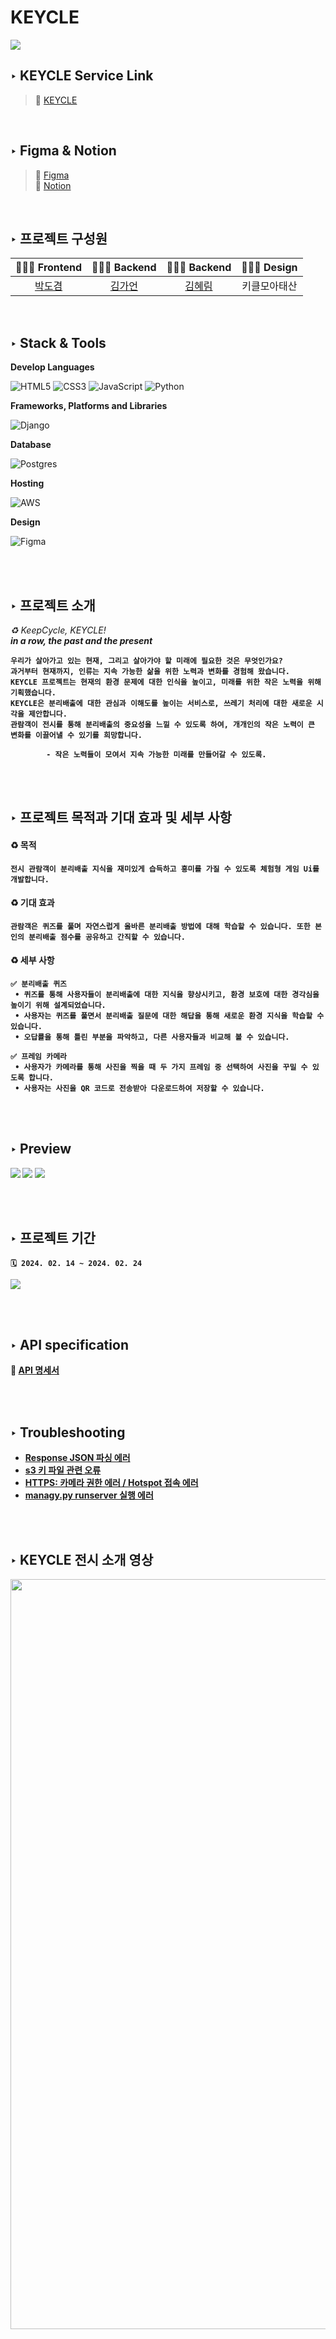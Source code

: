 # KEYCLE

<img src='.github/project-images/title.png'>

<br>

## ‣ KEYCLE Service Link

> 🔗 [KEYCLE](https://3.37.238.149.nip.io/)

<br>

## ‣ Figma & Notion

> 🎨 [Figma](https://www.figma.com/file/TgeyEEfPHx0ch09OqpnEgR/%E2%9A%A1%EF%B8%8F?type=design&node-id=603-4022&mode=design&t=cVF4G8rUDlqEVkhf-0) <br>
> 📝 [Notion](https://fast-colony-5b0.notion.site/KEYCLE-d4a1c4016c1146e2be2dfbf3459df359?pvs=4)

<br>

## ‣ 프로젝트 구성원

|            🧑🏻‍💻 Frontend             |             🧑🏻‍💻 Backend             |               🧑🏻‍💻 Backend               |  👩🏻‍🎨 Design   |
| :--------------------------------: | :--------------------------------: | :------------------------------------: | :----------: |
| [박도겸](https://github.com/moeyg) | [김가언](https://github.com/Gaeon) | [김혜림](https://github.com/hyerim108) | 키클모아태산 |

<br>

## ‣ Stack & Tools

**Develop Languages**

![HTML5](https://img.shields.io/badge/html5-%23E34F26.svg?style=for-the-badge&logo=html5&logoColor=white)
![CSS3](https://img.shields.io/badge/css3-%231572B6.svg?style=for-the-badge&logo=css3&logoColor=white)
![JavaScript](https://img.shields.io/badge/javascript-%23323330.svg?style=for-the-badge&logo=javascript&logoColor=%23F7DF1E)
![Python](https://img.shields.io/badge/python-3670A0?style=for-the-badge&logo=python&logoColor=ffdd54)

**Frameworks, Platforms and Libraries**

![Django](https://img.shields.io/badge/django-%23092E20.svg?style=for-the-badge&logo=django&logoColor=white)

**Database**

![Postgres](https://img.shields.io/badge/postgres-%23316192.svg?style=for-the-badge&logo=postgresql&logoColor=white)

**Hosting**

![AWS](https://img.shields.io/badge/AWS-%23FF9900.svg?style=for-the-badge&logo=amazon-aws&logoColor=white)

**Design**

![Figma](https://img.shields.io/badge/figma-%23F24E1E.svg?style=for-the-badge&logo=figma&logoColor=white)

<br><br>

## ‣ 프로젝트 소개

_♻️ KeepCycle, KEYCLE!_ <br> <b>_in a row, the past and the present_<br>

```
우리가 살아가고 있는 현재, 그리고 살아가야 할 미래에 필요한 것은 무엇인가요?
과거부터 현재까지, 인류는 지속 가능한 삶을 위한 노력과 변화를 경험해 왔습니다.
KEYCLE 프로젝트는 현재의 환경 문제에 대한 인식을 높이고, 미래를 위한 작은 노력을 위해 기획했습니다.
KEYCLE은 분리배출에 대한 관심과 이해도를 높이는 서비스로, 쓰레기 처리에 대한 새로운 시각을 제안합니다.
관람객이 전시를 통해 분리배출의 중요성을 느낄 수 있도록 하여, 개개인의 작은 노력이 큰 변화를 이끌어낼 수 있기를 희망합니다.

        - 작은 노력들이 모여서 지속 가능한 미래를 만들어갈 수 있도록.
```

<br><br>

## ‣ 프로젝트 목적과 기대 효과 및 세부 사항

#### ♻️ 목적

```
전시 관람객이 분리배출 지식을 재미있게 습득하고 흥미를 가질 수 있도록 체험형 게임 Ui를 개발합니다.
```

#### ♻️ 기대 효과

```
관람객은 퀴즈를 풀며 자연스럽게 올바른 분리배출 방법에 대해 학습할 수 있습니다. 또한 본인의 분리배출 점수를 공유하고 간직할 수 있습니다.
```

#### ♻️ 세부 사항

```
✅ 분리배출 퀴즈
 • 퀴즈를 통해 사용자들이 분리배출에 대한 지식을 향상시키고, 환경 보호에 대한 경각심을 높이기 위해 설계되었습니다.
 • 사용자는 퀴즈를 풀면서 분리배출 질문에 대한 해답을 통해 새로운 환경 지식을 학습할 수 있습니다.
 • 오답률을 통해 틀린 부분을 파악하고, 다른 사용자들과 비교해 볼 수 있습니다.

✅ 프레임 카메라
 • 사용자가 카메라를 통해 사진을 찍을 때 두 가지 프레임 중 선택하여 사진을 꾸밀 수 있도록 합니다.
 • 사용자는 사진을 QR 코드로 전송받아 다운로드하여 저장할 수 있습니다.
```

<br><br>

## ‣ Preview

<img src=".github/project-images/preview-1.png">
<img src=".github/project-images/preview-2.png">
<img src=".github/project-images/preview-3.png">

<br><br>

## ‣ 프로젝트 기간

```
🗓️ 2024. 02. 14 ~ 2024. 02. 24
```

<img src=".github/project-images/Timeline.png">

<br><br>

## ‣ API specification

📝 [API 명세서](https://fast-colony-5b0.notion.site/API-specification-583594a2f0e54847b51309062fa6ccd3?pvs=4)

<br><br>

## ‣ Troubleshooting

- [Response JSON 파싱 에러](https://fast-colony-5b0.notion.site/JSON-c57bd7bac01846e0a34526d79c8ee210?pvs=4)
- [s3 키 파일 관련 오류](https://fast-colony-5b0.notion.site/s3-2882589d603f4ee8a8263a740e026a8a?pvs=4)
- [HTTPS: 카메라 권한 에러 / Hotspot 접속 에러](https://fast-colony-5b0.notion.site/a765925b721c452aaabe4f3b54bfed1e?pvs=4)
- [managy.py runserver 실행 에러](https://fast-colony-5b0.notion.site/managy-py-runserver-a50e055c4767467db62d1593e5324d45?pvs=4)

<br><br>

## ‣ KEYCLE 전시 소개 영상

<img src=".github/project-images/KEYCLE.gif" width="1200px">
